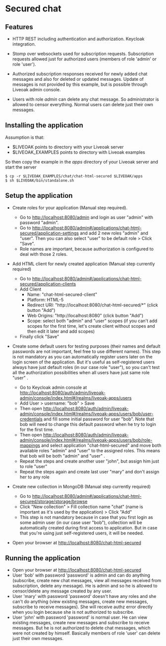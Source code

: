 Secured chat
============
Features
--------
* HTTP REST including authentication and authorization. Keycloak integration.

* Stomp over websockets used for subscription requests. Subscription requests allowed just for authorized users (members of role 'admin' or role 'user').

* Authorized subscription responses received for newly added chat messages and also for deleted or updated messages. Update of messages is not provided by this example, but is possible through Liveoak admin console.

* Users with role _admin_ can delete any chat message. So administrator is allowed to censor everything. Normal users can delete just their own messages.

Installing the application
----------------------------
Assumption is that:
* $LIVEOAK points to directory with your Liveoak server
* $LIVEOAK_EXAMPLES points to directory with Liveoak examples

So then copy the example in the _apps_ directory of your Liveoak server and start the server
```shell
$ cp -r $LIVEOAK_EXAMPLES/chat/chat-html-secured $LIVEOAK/apps
$ sh $LIVEOAK/bin/standalone.sh
````

Setup the application
---------------------

* Create roles for your application (Manual step required).
  * Go to [http://localhost:8080/admin](http://localhost:8080/admin) and login as user "admin" with password "admin".
  * Go to [http://localhost:8080/admin#/applications/chat-html-secured/application-settings](http://localhost:8080/admin#/applications/chat-html-secured/application-settings) and add 2 new roles "admin" and "user". Then you can also select "user" to be default role > Click "Save".
  * Role names are important, because authorization is configured to deal with those 2 roles.

* Add HTML client for newly created application (Manual step currently required)

  * Go to [http://localhost:8080/admin#/applications/chat-html-secured/application-clients](http://localhost:8080/admin#/applications/chat-html-secured/application-clients)
  * Add Client
    * Name: "chat-html-secured-client"
    * Platform: HTML-5
    * Redirect URI: "http://localhost:8080/chat-html-secured/*" (click button "Add")
    * Web Origins: "http://localhost:8080" (click button "Add")
    * Scope: select both "admin" and "user" scopes (if you can't add scopes for the first time, let's create client without scopes and then edit it later and add scopes)
  * Finally click "Save"

* Create some default users for testing purposes (their names and default passwords are not important, feel free to use different names). This step is not mandatory as you can automatically register users later on the login screen of the application.
But it's useful as self-registered users always have just default roles (in our case role "user"), so you can't test all the authorization possibilities when all users have just same role "user" .
  * Go to Keycloak admin console at [http://localhost:8080/auth/admin/liveoak-admin/console/index.html#/realms/liveoak-apps/users](http://localhost:8080/auth/admin/liveoak-admin/console/index.html#/realms/liveoak-apps/users)
  * Add User > username: "bob" > Save
  * Then open [http://localhost:8080/auth/admin/liveoak-admin/console/index.html#/realms/liveoak-apps/users/bob/user-credentials](http://localhost:8080/auth/admin/liveoak-admin/console/index.html#/realms/liveoak-apps/users/bob/user-credentials) and fill some initial password for user "bob". Note that bob will need to change this default password when he try to login for the first time.
  * Then open [http://localhost:8080/auth/admin/liveoak-admin/console/index.html#/realms/liveoak-apps/users/bob/role-mappings](http://localhost:8080/auth/admin/liveoak-admin/console/index.html#/realms/liveoak-apps/users/bob/role-mappings) and select application "chat-html-secured" and move both available roles "admin" and "user" to the assigned roles. This means that bob will be both "admin" and "user" .
  * Repeat the steps and create another user "john", but assign him just to role "user"
  * Repeat the steps again and create last user "mary" and don't assign her to any role

* Create new collection in MongoDB (Manual step currently required)
  * Go to [http://localhost:8080/admin#/applications/chat-html-secured/storage/storage/browse](http://localhost:8080/admin#/applications/chat-html-secured/storage/storage/browse)
  * Click "New collection" > Fill collection name "chat" (name is important as it's used by the application) > Click "Add"
  * This step is not mandatory because in case that you first login as some admin user (in our case user "bob"), collection will be automatically created during first access to application. But in case that you're using just self-registered users, it will be needed.

* Open your browser at [http://localhost:8080/chat-html-secured](http://localhost:8080/chat-html-secured)

Running the application
-----------------------

* Open your browser at [http://localhost:8080/chat-html-secured](http://localhost:8080/chat-html-secured)
* User 'bob' with password 'password' is admin and can do anything (subscribe, create new chat messages, view all messages received from subscription, delete any message). He is admin and so he is allowed to censor/delete any message created by any user.
* User 'mary' with password 'password' doesn't have any roles and she can't do anything (view existing messages, create new messages, subscribe to receive messages). She will receive authz error directly
when you login because she is not authorized to subscribe.
* User 'john' with password 'password' is normal user. He can view existing messages, create new messages and subscribe to receive messages. But he is not authorized
to delete chat messages, which were not created by himself. Basically members of role 'user' can delete just their own messages.


